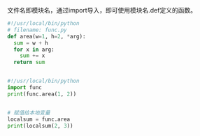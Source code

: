 文件名即模块名，通过import导入，即可使用模块名.def定义的函数。

```python
#!/usr/local/bin/python
# filename: func.py
def area(w=1, h=2, *arg):
  sum = w + h
  for x in arg:
    sum += x
  return sum


#!/usr/local/bin/python
import func
print(func.area(1, 2))


# 赋值给本地变量
localsum = func.area
print(localsum(2, 3))
```
